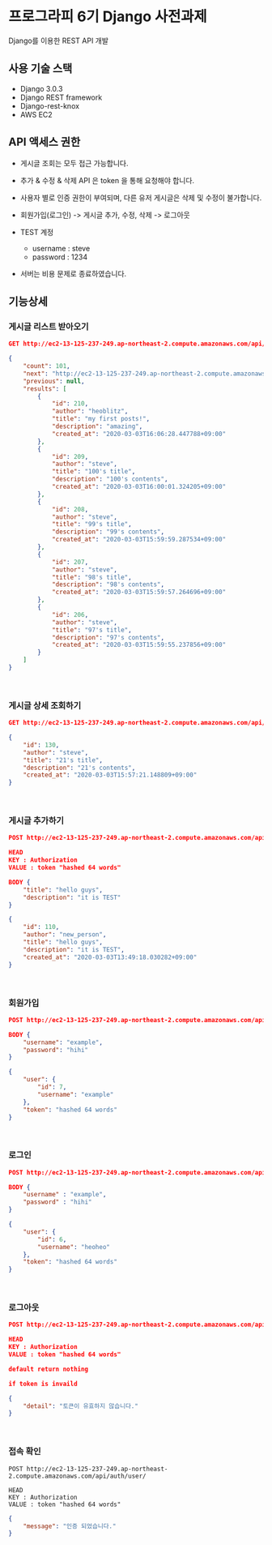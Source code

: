 # 프로그라피 6기 Django 사전과제

Django를 이용한 REST API 개발

## 사용 기술 스택

* Django 3.0.3
* Django REST framework
* Django-rest-knox
* AWS EC2

## API 액세스 권한

* 게시글 조회는 모두 접근 가능합니다.

* 추가 & 수정 & 삭제 API 은 token 을 통해 요청해야 합니다.

* 사용자 별로 인증 권한이 부여되며, 다른 유저 게시글은 삭제 및 수정이 불가합니다.

* 회원가입(로그인) -> 게시글 추가, 수정, 삭제 -> 로그아웃

* TEST 계정

    * username : steve
    * password : 1234
* 서버는 비용 문제로 종료하였습니다.

### 

## 기능상세

### 게시글 리스트 받아오기

```json
GET http://ec2-13-125-237-249.ap-northeast-2.compute.amazonaws.com/api/posts/
```
```json
{
    "count": 101,
    "next": "http://ec2-13-125-237-249.ap-northeast-2.compute.amazonaws.com/api/posts/?page=2",
    "previous": null,
    "results": [
        {
            "id": 210,
            "author": "heoblitz",
            "title": "my first posts!",
            "description": "amazing",
            "created_at": "2020-03-03T16:06:28.447788+09:00"
        },
        {
            "id": 209,
            "author": "steve",
            "title": "100's title",
            "description": "100's contents",
            "created_at": "2020-03-03T16:00:01.324205+09:00"
        },
        {
            "id": 208,
            "author": "steve",
            "title": "99's title",
            "description": "99's contents",
            "created_at": "2020-03-03T15:59:59.287534+09:00"
        },
        {
            "id": 207,
            "author": "steve",
            "title": "98's title",
            "description": "98's contents",
            "created_at": "2020-03-03T15:59:57.264696+09:00"
        },
        {
            "id": 206,
            "author": "steve",
            "title": "97's title",
            "description": "97's contents",
            "created_at": "2020-03-03T15:59:55.237856+09:00"
        }
    ]
}
```
<br>

### 게시글 상세 조회하기

```json
GET http://ec2-13-125-237-249.ap-northeast-2.compute.amazonaws.com/api/posts/{id}/
```
```json
{
    "id": 130,
    "author": "steve",
    "title": "21's title",
    "description": "21's contents",
    "created_at": "2020-03-03T15:57:21.148809+09:00"
}
```
<br>

### 게시글 추가하기

```json
POST http://ec2-13-125-237-249.ap-northeast-2.compute.amazonaws.com/api/posts/create/

HEAD
KEY : Authorization
VALUE : token "hashed 64 words"

BODY {
    "title": "hello guys",
    "description": "it is TEST"
}
```
```json
{
    "id": 110,
    "author": "new_person",
    "title": "hello guys",
    "description": "it is TEST",
    "created_at": "2020-03-03T13:49:18.030282+09:00"
}
```
<br>

### 회원가입

```json
POST http://ec2-13-125-237-249.ap-northeast-2.compute.amazonaws.com/api/auth/register/

BODY {
    "username": "example",
    "password": "hihi"
}
```
```json
{
    "user": {
        "id": 7,
        "username": "example"
    },
    "token": "hashed 64 words"
}
```
<br>

### 로그인
```json
POST http://ec2-13-125-237-249.ap-northeast-2.compute.amazonaws.com/api/auth/login/

BODY {
    "username" : "example",
    "password" : "hihi"
}
```
```json
{
    "user": {
        "id": 6,
        "username": "heoheo"
    },
    "token": "hashed 64 words"
}
```
<br>

### 로그아웃
```json
POST http://ec2-13-125-237-249.ap-northeast-2.compute.amazonaws.com/api/auth/logout/

HEAD
KEY : Authorization
VALUE : token "hashed 64 words"
```
```json
default return nothing

if token is invaild

{
    "detail": "토큰이 유효하지 않습니다."
}
```
<br>

### 접속 확인

```
POST http://ec2-13-125-237-249.ap-northeast-2.compute.amazonaws.com/api/auth/user/

HEAD
KEY : Authorization
VALUE : token "hashed 64 words"
```
```json
{
    "message": "인증 되었습니다."
}
```
